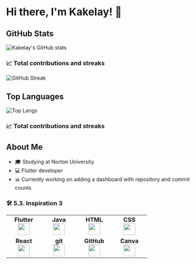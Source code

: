 <!-- Introduction -->
# Hi there, I'm Kakelay! 👋

## GitHub Stats
![Kakelay's GitHub stats](https://github-readme-stats.vercel.app/api?username=kakelay&show_icons=true&theme=radical)
### 📈 Total contributions and streaks
![GitHub Streak](https://github-readme-streak-stats.herokuapp.com/?user=kakelay)

## Top Languages
![Top Langs](https://github-readme-stats.vercel.app/api/top-langs/?username=kakelay&layout=compact)
### 📈 Total contributions and streaks
 
## About Me
- 🎓 Studying at Norton University
- 💻 Flutter developer
- 📊 Currently working on adding a dashboard with repository and commit counts
 

### 🛠️ 5.3. Inspiration 3
<table width="320px">
    <tbody>
        <tr valign="top">
            <td width="80px" align="center">
            <span><strong>Flutter</strong></span><br>
            <img height="32px" src="[https://cdn.jsdelivr.net/gh/devicons/devicon/icons/python/python-original.svg](https://cdn3d.iconscout.com/3d/free/thumb/free-flutter-9294855-7577998.png)](https://web-strapi.mrmilu.com/uploads/flutter_logo_470e9f7491.png)">
            </td>
            <td width="80px" align="center">
            <span><strong>Java</strong></span><br>
            <img height="32" src="https://cdn.jsdelivr.net/gh/devicons/devicon/icons/java/java-original.svg">
            </td>
            <td width="80px" align="center">
            <span><strong>HTML</strong></span><br>
            <img height="32" src="https://cdn.jsdelivr.net/gh/devicons/devicon/icons/html5/html5-original.svg">
            </td>
            <td width="80px" align="center">
            <span><strong>CSS</strong></span><br>
            <img height="32px" src="https://cdn.jsdelivr.net/gh/devicons/devicon/icons/css3/css3-original.svg">
            </td>
        </tr>
        <tr valign="top">
            <td width="80px" align="center">
            <span><strong>React</strong></span><br>
            <img height="32px" src="https://cdn.jsdelivr.net/gh/devicons/devicon/icons/react/react-original.svg">
            </td>
            <td width="80px" align="center">
            <span><strong>git</strong></span><br>
            <img height="32px" src="https://cdn.jsdelivr.net/gh/devicons/devicon/icons/git/git-plain.svg">
            </td>
            <td width="80px" align="center">
            <span><strong>GitHub</strong></span><br>
            <img height="32px" src="https://cdn.jsdelivr.net/gh/devicons/devicon/icons/github/github-original.svg">
            <td width="80px" align="center">
            <span><strong>Canva</strong></span><br>
            <img height="32px" src="https://cdn.jsdelivr.net/gh/devicons/devicon/icons/canva/canva-original.svg">
            </td>
        </tr>
    </tbody>
</table>
